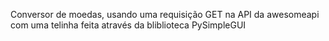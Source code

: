 Conversor de moedas, usando uma requisição GET na API da awesomeapi com uma telinha feita através da bliblioteca PySimpleGUI
